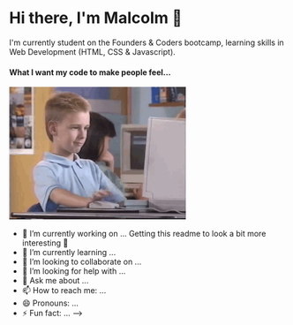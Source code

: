 # Hi there, I'm Malcolm 👋

I'm currently student on the Founders & Coders bootcamp, learning skills in Web Development (HTML, CSS & Javascript).

#### What I want my code to make people feel...
![](https://github.com/malcolmwilson8/malcolmwilson8/blob/main/thumbs-up.gif)

- 🔭 I’m currently working on ... Getting this readme to look a bit more interesting 🤔
- 🌱 I’m currently learning ... 
- 👯 I’m looking to collaborate on ...
- 🤔 I’m looking for help with ...
- 💬 Ask me about ...
- 📫 How to reach me: ...
- 😄 Pronouns: ...
- ⚡ Fun fact: ...
-->
